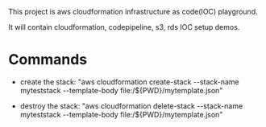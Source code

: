 This project is aws cloudformation infrastructure as code(IOC) playground.

It will contain cloudformation, codepipeline, s3, rds IOC setup demos.

# Commands

- create the stack: "aws cloudformation create-stack --stack-name myteststack --template-body file:/${PWD}/mytemplate.json"

- destroy the stack: "aws cloudformation delete-stack --stack-name myteststack --template-body file:/${PWD}/mytemplate.json"